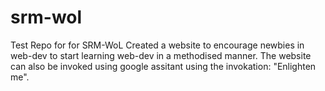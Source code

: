 # srm-wol
Test Repo for for SRM-WoL
Created a website to encourage newbies in web-dev to start learning web-dev in a methodised manner.
The website can also be invoked using google assitant using the invokation: "Enlighten me".
